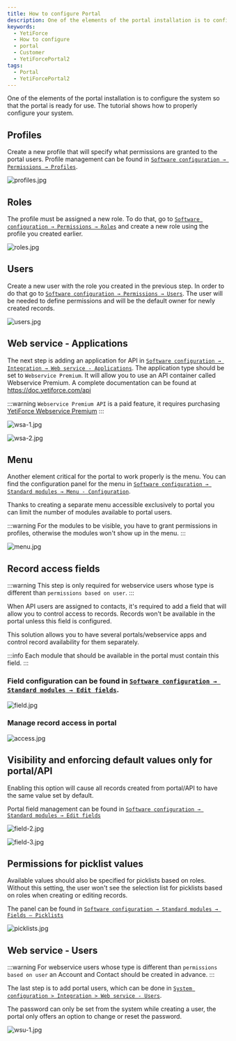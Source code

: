 ```yaml
---
title: How to configure Portal
description: One of the elements of the portal installation is to configure the system so that the portal is ready for use.
keywords:
  - YetiForce
  - How to configure
  - portal
  - Customer
  - YetiForcePortal2
tags:
  - Portal
  - YetiForcePortal2
---
```


One of the elements of the portal installation is to configure the system so that the portal is ready for use. The tutorial shows how to properly configure your system.

## Profiles

Create a new profile that will specify what permissions are granted to the portal users. Profile management can be found in [`Software configuration → Permissions → Profiles`](/administrator-guides/permissions/profiles/).

![profiles.jpg](profiles.jpg)

## Roles

The profile must be assigned a new role. To do that, go to [`Software configuration → Permissions → Roles`](/administrator-guides/permissions/roles/) and create a new role using the profile you created earlier.

![roles.jpg](roles.jpg)

## Users

Create a new user with the role you created in the previous step. In order to do that go to [`Software configuration → Permissions → Users`](/administrator-guides/permissions/users/). The user will be needed to define permissions and will be the default owner for newly created records.

![users.jpg](users.jpg)

## Web service - Applications

The next step is adding an application for API in [`Software configuration → Integration → Web service - Applications`](/administrator-guides/integration/webservice-apps/). The application type should be set to `Webservice Premium`. It will allow you to use an API container called Webservice Premium. A complete documentation can be found at https://doc.yetiforce.com/api

:::warning
`Webservice Premium API` is a paid feature, it requires purchasing [YetiForce Webservice Premium](https://yetiforce.com/en/yetiforce-webservice-premium)
:::

![wsa-1.jpg](wsa-1.jpg)

![wsa-2.jpg](wsa-2.jpg)

## Menu

Another element critical for the portal to work properly is the menu. You can find the configuration panel for the menu in [`Software configuration → Standard modules → Menu - Configuration`](/administrator-guides/standard-modules/menu/).

Thanks to creating a separate menu accessible exclusively to portal you can limit the number of modules available to portal users.

:::warning
For the modules to be visible, you have to grant permissions in profiles, otherwise the modules won't show up in the menu.
:::

![menu.jpg](menu.jpg)

## Record access fields

:::warning
This step is only required for webservice users whose type is different than `permissions based on user`.
:::

When API users are assigned to contacts, it's required to add a field that will allow you to control access to records. Records won't be available in the portal unless this field is configured.

This solution allows you to have several portals/webservice apps and control record availability for them separately.

:::info
Each module that should be available in the portal must contain this field.
:::

### Field configuration can be found in [`Software configuration → Standard modules → Edit fields`](/administrator-guides/standard-modules/edit-fields/).

![field.jpg](field.jpg)

### Manage record access in portal

![access.jpg](access.jpg)

## Visibility and enforcing default values only for portal/API

Enabling this option will cause all records created from portal/API to have the same value set by default.

Portal field management can be found in [`Software configuration → Standard modules → Edit fields`](/administrator-guides/standard-modules/edit-fields/)

![field-2.jpg](field-2.jpg)

![field-3.jpg](field-3.jpg)

## Permissions for picklist values

Available values should also be specified for picklists based on roles. Without this setting, the user won't see the selection list for picklists based on roles when creating or editing records.

The panel can be found in [`Software configuration → Standard modules → Fields – Picklists`](/administrator-guides/standard-modules/fields-picklists/)

![picklists.jpg](picklists.jpg)

## Web service - Users

:::warning
For webservice users whose type is different than `permissions based on user` an Account and Contact should be created in advance.
:::

The last step is to add portal users, which can be done in [`System configuration > Integration > Web service - Users`](/administrator-guides/integration/webservice-users/).

The password can only be set from the system while creating a user, the portal only offers an option to change or reset the password.

![wsu-1.jpg](wsu-1.jpg)
